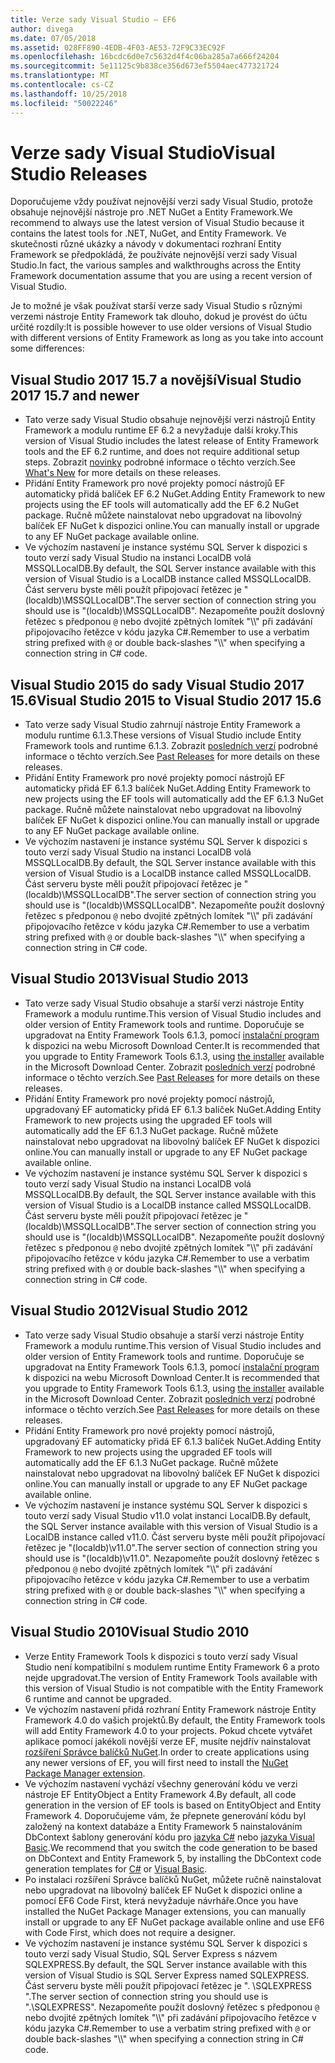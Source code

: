 ```yaml
---
title: Verze sady Visual Studio – EF6
author: divega
ms.date: 07/05/2018
ms.assetid: 028FF890-4EDB-4F03-AE53-72F9C33EC92F
ms.openlocfilehash: 16bcdc6d0e7c5632d4f4c06ba285a7a666f24204
ms.sourcegitcommit: 5e11125c9b838ce356d673ef5504aec477321724
ms.translationtype: MT
ms.contentlocale: cs-CZ
ms.lasthandoff: 10/25/2018
ms.locfileid: "50022246"
---
```

# <a name="visual-studio-releases"></a><span data-ttu-id="09049-102">Verze sady Visual Studio</span><span class="sxs-lookup"><span data-stu-id="09049-102">Visual Studio Releases</span></span>

<span data-ttu-id="09049-103">Doporučujeme vždy používat nejnovější verzi sady Visual Studio, protože obsahuje nejnovější nástroje pro .NET NuGet a Entity Framework.</span><span class="sxs-lookup"><span data-stu-id="09049-103">We recommend to always use the latest version of Visual Studio because it contains the latest tools for .NET, NuGet, and Entity Framework.</span></span>
<span data-ttu-id="09049-104">Ve skutečnosti různé ukázky a návody v dokumentaci rozhraní Entity Framework se předpokládá, že používáte nejnovější verzi sady Visual Studio.</span><span class="sxs-lookup"><span data-stu-id="09049-104">In fact, the various samples and walkthroughs across the Entity Framework documentation assume that you are using a recent version of Visual Studio.</span></span>

<span data-ttu-id="09049-105">Je to možné je však používat starší verze sady Visual Studio s různými verzemi nástroje Entity Framework tak dlouho, dokud je provést do účtu určité rozdíly:</span><span class="sxs-lookup"><span data-stu-id="09049-105">It is possible however to use older versions of Visual Studio with different versions of Entity Framework as long as you take into account some differences:</span></span>

## <a name="visual-studio-2017-157-and-newer"></a><span data-ttu-id="09049-106">Visual Studio 2017 15.7 a novější</span><span class="sxs-lookup"><span data-stu-id="09049-106">Visual Studio 2017 15.7 and newer</span></span>

- <span data-ttu-id="09049-107">Tato verze sady Visual Studio obsahuje nejnovější verzi nástrojů Entity Framework a modulu runtime EF 6.2 a nevyžaduje další kroky.</span><span class="sxs-lookup"><span data-stu-id="09049-107">This version of Visual Studio includes the latest release of Entity Framework tools and the EF 6.2 runtime, and does not require additional setup steps.</span></span>
<span data-ttu-id="09049-108">Zobrazit [novinky](~/ef6/what-is-new/index.md) podrobné informace o těchto verzích.</span><span class="sxs-lookup"><span data-stu-id="09049-108">See [What's New](~/ef6/what-is-new/index.md) for more details on these releases.</span></span>
- <span data-ttu-id="09049-109">Přidání Entity Framework pro nové projekty pomocí nástrojů EF automaticky přidá balíček EF 6.2 NuGet.</span><span class="sxs-lookup"><span data-stu-id="09049-109">Adding Entity Framework to new projects using the EF tools will automatically add the EF 6.2 NuGet package.</span></span>
<span data-ttu-id="09049-110">Ručně můžete nainstalovat nebo upgradovat na libovolný balíček EF NuGet k dispozici online.</span><span class="sxs-lookup"><span data-stu-id="09049-110">You can manually install or upgrade to any EF NuGet package available online.</span></span>
- <span data-ttu-id="09049-111">Ve výchozím nastavení je instance systému SQL Server k dispozici s touto verzí sady Visual Studio na instanci LocalDB volá MSSQLLocalDB.</span><span class="sxs-lookup"><span data-stu-id="09049-111">By default, the SQL Server instance available with this version of Visual Studio is a LocalDB instance called MSSQLLocalDB.</span></span>
<span data-ttu-id="09049-112">Část serveru byste měli použít připojovací řetězec je "(localdb)\\MSSQLLocalDB".</span><span class="sxs-lookup"><span data-stu-id="09049-112">The server section of connection string you should use is "(localdb)\\MSSQLLocalDB".</span></span>
<span data-ttu-id="09049-113">Nezapomeňte použít doslovný řetězec s předponou `@` nebo dvojité zpětných lomítek "\\\\" při zadávání připojovacího řetězce v kódu jazyka C#.</span><span class="sxs-lookup"><span data-stu-id="09049-113">Remember to use a verbatim string prefixed with `@` or double back-slashes "\\\\" when specifying a connection string in C# code.</span></span>  


## <a name="visual-studio-2015-to-visual-studio-2017-156"></a><span data-ttu-id="09049-114">Visual Studio 2015 do sady Visual Studio 2017 15.6</span><span class="sxs-lookup"><span data-stu-id="09049-114">Visual Studio 2015 to Visual Studio 2017 15.6</span></span>

- <span data-ttu-id="09049-115">Tato verze sady Visual Studio zahrnují nástroje Entity Framework a modulu runtime 6.1.3.</span><span class="sxs-lookup"><span data-stu-id="09049-115">These versions of Visual Studio include Entity Framework tools and runtime 6.1.3.</span></span>
<span data-ttu-id="09049-116">Zobrazit [posledních verzí](~/ef6/what-is-new/past-releases.md#ef-613) podrobné informace o těchto verzích.</span><span class="sxs-lookup"><span data-stu-id="09049-116">See [Past Releases](~/ef6/what-is-new/past-releases.md#ef-613) for more details on these releases.</span></span>
- <span data-ttu-id="09049-117">Přidání Entity Framework pro nové projekty pomocí nástrojů EF automaticky přidá EF 6.1.3 balíček NuGet.</span><span class="sxs-lookup"><span data-stu-id="09049-117">Adding Entity Framework to new projects using the EF tools will automatically add the EF 6.1.3 NuGet package.</span></span>
<span data-ttu-id="09049-118">Ručně můžete nainstalovat nebo upgradovat na libovolný balíček EF NuGet k dispozici online.</span><span class="sxs-lookup"><span data-stu-id="09049-118">You can manually install or upgrade to any EF NuGet package available online.</span></span>
- <span data-ttu-id="09049-119">Ve výchozím nastavení je instance systému SQL Server k dispozici s touto verzí sady Visual Studio na instanci LocalDB volá MSSQLLocalDB.</span><span class="sxs-lookup"><span data-stu-id="09049-119">By default, the SQL Server instance available with this version of Visual Studio is a LocalDB instance called MSSQLLocalDB.</span></span>
<span data-ttu-id="09049-120">Část serveru byste měli použít připojovací řetězec je "(localdb)\\MSSQLLocalDB".</span><span class="sxs-lookup"><span data-stu-id="09049-120">The server section of connection string you should use is "(localdb)\\MSSQLLocalDB".</span></span>
<span data-ttu-id="09049-121">Nezapomeňte použít doslovný řetězec s předponou `@` nebo dvojité zpětných lomítek "\\\\" při zadávání připojovacího řetězce v kódu jazyka C#.</span><span class="sxs-lookup"><span data-stu-id="09049-121">Remember to use a verbatim string prefixed with `@` or double back-slashes "\\\\" when specifying a connection string in C# code.</span></span>  


## <a name="visual-studio-2013"></a><span data-ttu-id="09049-122">Visual Studio 2013</span><span class="sxs-lookup"><span data-stu-id="09049-122">Visual Studio 2013</span></span>
- <span data-ttu-id="09049-123">Tato verze sady Visual Studio obsahuje a starší verzi nástroje Entity Framework a modulu runtime.</span><span class="sxs-lookup"><span data-stu-id="09049-123">This version of Visual Studio includes and older version of Entity Framework tools and runtime.</span></span>
<span data-ttu-id="09049-124">Doporučuje se upgradovat na Entity Framework Tools 6.1.3, pomocí [instalační program](https://www.microsoft.com/download/details.aspx?id=40762) k dispozici na webu Microsoft Download Center.</span><span class="sxs-lookup"><span data-stu-id="09049-124">It is recommended that you upgrade to Entity Framework Tools 6.1.3, using [the installer](https://www.microsoft.com/download/details.aspx?id=40762) available in the Microsoft Download Center.</span></span>
<span data-ttu-id="09049-125">Zobrazit [posledních verzí](~/ef6/what-is-new/past-releases.md#ef-613) podrobné informace o těchto verzích.</span><span class="sxs-lookup"><span data-stu-id="09049-125">See [Past Releases](~/ef6/what-is-new/past-releases.md#ef-613) for more details on these releases.</span></span>
- <span data-ttu-id="09049-126">Přidání Entity Framework pro nové projekty pomocí nástrojů, upgradovaný EF automaticky přidá EF 6.1.3 balíček NuGet.</span><span class="sxs-lookup"><span data-stu-id="09049-126">Adding Entity Framework to new projects using the upgraded EF tools will automatically add the EF 6.1.3 NuGet package.</span></span>
<span data-ttu-id="09049-127">Ručně můžete nainstalovat nebo upgradovat na libovolný balíček EF NuGet k dispozici online.</span><span class="sxs-lookup"><span data-stu-id="09049-127">You can manually install or upgrade to any EF NuGet package available online.</span></span>
- <span data-ttu-id="09049-128">Ve výchozím nastavení je instance systému SQL Server k dispozici s touto verzí sady Visual Studio na instanci LocalDB volá MSSQLLocalDB.</span><span class="sxs-lookup"><span data-stu-id="09049-128">By default, the SQL Server instance available with this version of Visual Studio is a LocalDB instance called MSSQLLocalDB.</span></span>
<span data-ttu-id="09049-129">Část serveru byste měli použít připojovací řetězec je "(localdb)\\MSSQLLocalDB".</span><span class="sxs-lookup"><span data-stu-id="09049-129">The server section of connection string you should use is "(localdb)\\MSSQLLocalDB".</span></span>
<span data-ttu-id="09049-130">Nezapomeňte použít doslovný řetězec s předponou `@` nebo dvojité zpětných lomítek "\\\\" při zadávání připojovacího řetězce v kódu jazyka C#.</span><span class="sxs-lookup"><span data-stu-id="09049-130">Remember to use a verbatim string prefixed with `@` or double back-slashes "\\\\" when specifying a connection string in C# code.</span></span>  

## <a name="visual-studio-2012"></a><span data-ttu-id="09049-131">Visual Studio 2012</span><span class="sxs-lookup"><span data-stu-id="09049-131">Visual Studio 2012</span></span>

- <span data-ttu-id="09049-132">Tato verze sady Visual Studio obsahuje a starší verzi nástroje Entity Framework a modulu runtime.</span><span class="sxs-lookup"><span data-stu-id="09049-132">This version of Visual Studio includes and older version of Entity Framework tools and runtime.</span></span>
<span data-ttu-id="09049-133">Doporučuje se upgradovat na Entity Framework Tools 6.1.3, pomocí [instalační program](https://www.microsoft.com/download/details.aspx?id=40762) k dispozici na webu Microsoft Download Center.</span><span class="sxs-lookup"><span data-stu-id="09049-133">It is recommended that you upgrade to Entity Framework Tools 6.1.3, using [the installer](https://www.microsoft.com/download/details.aspx?id=40762) available in the Microsoft Download Center.</span></span>
<span data-ttu-id="09049-134">Zobrazit [posledních verzí](~/ef6/what-is-new/past-releases.md#ef-613) podrobné informace o těchto verzích.</span><span class="sxs-lookup"><span data-stu-id="09049-134">See [Past Releases](~/ef6/what-is-new/past-releases.md#ef-613) for more details on these releases.</span></span>
- <span data-ttu-id="09049-135">Přidání Entity Framework pro nové projekty pomocí nástrojů, upgradovaný EF automaticky přidá EF 6.1.3 balíček NuGet.</span><span class="sxs-lookup"><span data-stu-id="09049-135">Adding Entity Framework to new projects using the upgraded EF tools will automatically add the EF 6.1.3 NuGet package.</span></span>
<span data-ttu-id="09049-136">Ručně můžete nainstalovat nebo upgradovat na libovolný balíček EF NuGet k dispozici online.</span><span class="sxs-lookup"><span data-stu-id="09049-136">You can manually install or upgrade to any EF NuGet package available online.</span></span>
- <span data-ttu-id="09049-137">Ve výchozím nastavení je instance systému SQL Server k dispozici s touto verzí sady Visual Studio v11.0 volat instanci LocalDB.</span><span class="sxs-lookup"><span data-stu-id="09049-137">By default, the SQL Server instance available with this version of Visual Studio is a LocalDB instance called v11.0.</span></span>
<span data-ttu-id="09049-138">Část serveru byste měli použít připojovací řetězec je "(localdb)\\v11.0".</span><span class="sxs-lookup"><span data-stu-id="09049-138">The server section of connection string you should use is "(localdb)\\v11.0".</span></span>
<span data-ttu-id="09049-139">Nezapomeňte použít doslovný řetězec s předponou `@` nebo dvojité zpětných lomítek "\\\\" při zadávání připojovacího řetězce v kódu jazyka C#.</span><span class="sxs-lookup"><span data-stu-id="09049-139">Remember to use a verbatim string prefixed with `@` or double back-slashes "\\\\" when specifying a connection string in C# code.</span></span>  

## <a name="visual-studio-2010"></a><span data-ttu-id="09049-140">Visual Studio 2010</span><span class="sxs-lookup"><span data-stu-id="09049-140">Visual Studio 2010</span></span>

- <span data-ttu-id="09049-141">Verze Entity Framework Tools k dispozici s touto verzí sady Visual Studio není kompatibilní s modulem runtime Entity Framework 6 a proto nejde upgradovat.</span><span class="sxs-lookup"><span data-stu-id="09049-141">The version of Entity Framework Tools available with this version of Visual Studio is not compatible with the Entity Framework 6 runtime and cannot be upgraded.</span></span>
- <span data-ttu-id="09049-142">Ve výchozím nastavení přidá rozhraní Entity Framework nástroje Entity Framework 4.0 do vašich projektů.</span><span class="sxs-lookup"><span data-stu-id="09049-142">By default, the Entity Framework tools will add Entity Framework 4.0 to your projects.</span></span>
<span data-ttu-id="09049-143">Pokud chcete vytvářet aplikace pomocí jakékoli novější verze EF, musíte nejdřív nainstalovat [rozšíření Správce balíčků NuGet](https://marketplace.visualstudio.com/items?itemName=NuGetTeam.NuGetPackageManager).</span><span class="sxs-lookup"><span data-stu-id="09049-143">In order to create applications using any newer versions of EF, you will first need to install the [NuGet Package Manager extension](https://marketplace.visualstudio.com/items?itemName=NuGetTeam.NuGetPackageManager).</span></span>
- <span data-ttu-id="09049-144">Ve výchozím nastavení vychází všechny generování kódu ve verzi nástroje EF EntityObject a Entity Framework 4.</span><span class="sxs-lookup"><span data-stu-id="09049-144">By default, all code generation in the version of EF tools is based on EntityObject and Entity Framework 4.</span></span>
<span data-ttu-id="09049-145">Doporučujeme vám, že přepnete generování kódu byl založený na kontext databáze a Entity Framework 5 nainstalováním DbContext šablony generování kódu pro [jazyka C#](https://marketplace.visualstudio.com/items?itemName=EntityFrameworkTeam.EF5xDbContextGeneratorforC) nebo [jazyka Visual Basic](https://marketplace.visualstudio.com/items?itemName=EntityFrameworkTeam.EF5xDbContextGeneratorforVBNET).</span><span class="sxs-lookup"><span data-stu-id="09049-145">We recommend that you switch the code generation to be based on DbContext and Entity Framework 5, by installing the DbContext code generation templates for [C#](https://marketplace.visualstudio.com/items?itemName=EntityFrameworkTeam.EF5xDbContextGeneratorforC) or [Visual Basic](https://marketplace.visualstudio.com/items?itemName=EntityFrameworkTeam.EF5xDbContextGeneratorforVBNET).</span></span>
- <span data-ttu-id="09049-146">Po instalaci rozšíření Správce balíčků NuGet, můžete ručně nainstalovat nebo upgradovat na libovolný balíček EF NuGet k dispozici online a pomocí EF6 Code First, která nevyžaduje návrháře.</span><span class="sxs-lookup"><span data-stu-id="09049-146">Once you have installed the NuGet Package Manager extensions, you can manually install or upgrade to any EF NuGet package available online and use EF6 with Code First, which does not require a designer.</span></span>
- <span data-ttu-id="09049-147">Ve výchozím nastavení je instance systému SQL Server k dispozici s touto verzí sady Visual Studio, SQL Server Express s názvem SQLEXPRESS.</span><span class="sxs-lookup"><span data-stu-id="09049-147">By default, the SQL Server instance available with this version of Visual Studio is SQL Server Express named SQLEXPRESS.</span></span>
<span data-ttu-id="09049-148">Část serveru byste měli použít připojovací řetězec je ". \\SQLEXPRESS ".</span><span class="sxs-lookup"><span data-stu-id="09049-148">The server section of connection string you should use is ".\\SQLEXPRESS".</span></span>
<span data-ttu-id="09049-149">Nezapomeňte použít doslovný řetězec s předponou `@` nebo dvojité zpětných lomítek "\\\\" při zadávání připojovacího řetězce v kódu jazyka C#.</span><span class="sxs-lookup"><span data-stu-id="09049-149">Remember to use a verbatim string prefixed with `@` or double back-slashes "\\\\" when specifying a connection string in C# code.</span></span>
